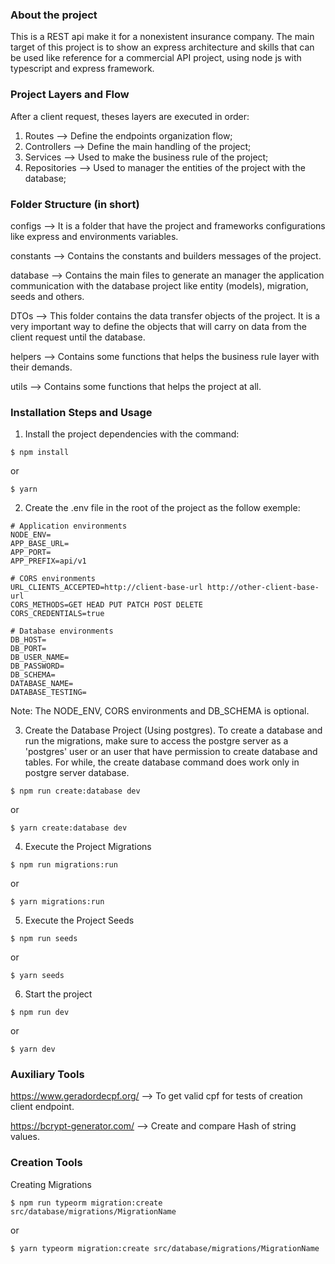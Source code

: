 ### About the project

This is a REST api make it for a nonexistent insurance company.
The main target of this project is to show an express architecture and
skills that can be used like reference for a commercial API project, using
node js with typescript and express framework.

### Project Layers and Flow

After a client request, theses layers are executed in order:

1. Routes --> Define the endpoints organization flow;
2. Controllers --> Define the main handling of the project;
3. Services --> Used to make the business rule of the project;
4. Repositories --> Used to manager the entities of the project with the database;

### Folder Structure (in short)

configs --> It is a folder that have the project and frameworks configurations like express and environments variables.

constants --> Contains the constants and builders messages of the project.

database --> Contains the main files to generate an manager the application communication with the database project like entity (models), migration, seeds and others.

DTOs --> This folder contains the data transfer objects of the project. It is a very important way to define the objects that will carry on data from the client request until the database.

helpers --> Contains some functions that helps the business rule layer with their demands.

utils --> Contains some functions that helps the project at all.

### Installation Steps and Usage

1. Install the project dependencies with the command:

```
$ npm install
```

or

```
$ yarn
```

2. Create the .env file in the root of the project as the follow exemple:

```
# Application environments
NODE_ENV=
APP_BASE_URL=
APP_PORT=
APP_PREFIX=api/v1

# CORS environments
URL_CLIENTS_ACCEPTED=http://client-base-url http://other-client-base-url
CORS_METHODS=GET HEAD PUT PATCH POST DELETE
CORS_CREDENTIALS=true

# Database environments
DB_HOST=
DB_PORT=
DB_USER_NAME=
DB_PASSWORD=
DB_SCHEMA=
DATABASE_NAME=
DATABASE_TESTING=

```

Note: The NODE_ENV, CORS environments and DB_SCHEMA is optional.

3. Create the Database Project (Using postgres). To create a database and run the migrations, make sure to access the postgre server as a 'postgres' user or an user that have permission to create database and tables. For while, the create database command does work only in postgre server database.

```
$ npm run create:database dev
```

or

```
$ yarn create:database dev
```

4. Execute the Project Migrations

```
$ npm run migrations:run
```

or

```
$ yarn migrations:run
```

5. Execute the Project Seeds

```
$ npm run seeds
```

or

```
$ yarn seeds
```

6. Start the project

```
$ npm run dev
```

or

```
$ yarn dev
```

### Auxiliary Tools

https://www.geradordecpf.org/ --> To get valid cpf for tests of creation client endpoint.

https://bcrypt-generator.com/ --> Create and compare Hash of string values.

### Creation Tools

Creating Migrations

```
$ npm run typeorm migration:create src/database/migrations/MigrationName
```

or

```
$ yarn typeorm migration:create src/database/migrations/MigrationName
```
